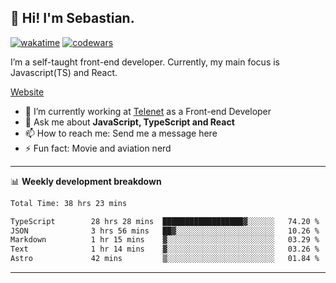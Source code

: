 ## 👋 Hi! I'm Sebastian.

[![wakatime](https://wakatime.com/badge/user/df0036c6-328a-4a39-be9b-e49417ed22a1.svg)](https://wakatime.com/@df0036c6-328a-4a39-be9b-e49417ed22a1)
[![codewars](https://www.codewars.com/users/sebavuye/badges/small)](https://www.codewars.com/users/sebavuye)

I’m a self-taught front-end developer. Currently, my main focus is Javascript(TS) and React.

[Website](https://sebastianvuye.be)

- 🔭 I’m currently working at [Telenet](https://telenet.be/) as a Front-end Developer
- 💬 Ask me about **JavaScript, TypeScript and React**
- 📫 How to reach me: Send me a message here
- ⚡ Fun fact: Movie and aviation nerd

-------

📊 **Weekly development breakdown**

<!--START_SECTION:waka-->

```txt
Total Time: 38 hrs 23 mins

TypeScript        28 hrs 28 mins  ██████████████████▓░░░░░░   74.20 %
JSON              3 hrs 56 mins   ██▓░░░░░░░░░░░░░░░░░░░░░░   10.26 %
Markdown          1 hr 15 mins    ▓░░░░░░░░░░░░░░░░░░░░░░░░   03.29 %
Text              1 hr 14 mins    ▓░░░░░░░░░░░░░░░░░░░░░░░░   03.26 %
Astro             42 mins         ▒░░░░░░░░░░░░░░░░░░░░░░░░   01.84 %
```

<!--END_SECTION:waka-->
-------
